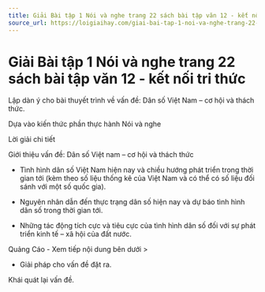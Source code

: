 ```yaml
---
title: Giải Bài tập 1 Nói và nghe trang 22 sách bài tập văn 12 - kết nối tri thức
source_url: https://loigiaihay.com/giai-bai-tap-1-noi-va-nghe-trang-22-sach-bai-tap-van-12-ket-noi-tri-thuc-a173117.html
---
```


# Giải Bài tập 1 Nói và nghe trang 22 sách bài tập văn 12 - kết nối tri thức

Lập dàn ý cho bài thuyết trình về vấn đề: Dân số Việt Nam – cơ hội và thách thức.

Dựa vào kiến thức phần thực hành Nói và nghe

Lời giải chi tiết

Giới thiệu vấn đề: Dân số Việt nam – cơ hội và thách thức

- Tình hình dân số Việt Nam hiện nay và chiều hướng phát triển trong thời gian tới (kèm theo số liệu thống kê của Việt Nam và có thể có số liệu đối sánh với một số quốc gia).

- Nguyên nhân dẫn đến thực trạng dân số hiện nay và dự báo tình hình dân số trong thời gian tới.

- Những tác động tích cực và tiêu cực của tình hình dân số đối với sự phát triển kinh tế – xã hội của đất nước.

Quảng Cáo - Xem tiếp nội dung bên dưới >

- Giải pháp cho vấn đề đặt ra.

Khái quát lại vấn đề.